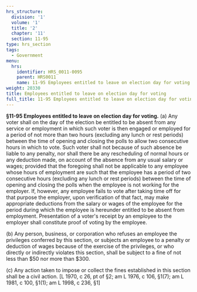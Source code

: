 ```yaml
---
hrs_structure:
  division: '1'
  volume: '1'
  title: '2'
  chapter: '11'
  section: 11-95
type: hrs_section
tags:
  - Government
menu:
  hrs:
    identifier: HRS_0011-0095
    parent: HRS0011
    name: 11-95 Employees entitled to leave on election day for voting
weight: 20330
title: Employees entitled to leave on election day for voting
full_title: 11-95 Employees entitled to leave on election day for voting
---
```

**§11-95 Employees entitled to leave on election day for voting.** (a) Any voter shall on the day of the election be entitled to be absent from any service or employment in which such voter is then engaged or employed for a period of not more than two hours (excluding any lunch or rest periods) between the time of opening and closing the polls to allow two consecutive hours in which to vote. Such voter shall not because of such absence be liable to any penalty, nor shall there be any rescheduling of normal hours or any deduction made, on account of the absence from any usual salary or wages; provided that the foregoing shall not be applicable to any employee whose hours of employment are such that the employee has a period of two consecutive hours (excluding any lunch or rest periods) between the time of opening and closing the polls when the employee is not working for the employer. If, however, any employee fails to vote after taking time off for that purpose the employer, upon verification of that fact, may make appropriate deductions from the salary or wages of the employee for the period during which the employee is hereunder entitled to be absent from employment. Presentation of a voter's receipt by an employee to the employer shall constitute proof of voting by the employee.

(b) Any person, business, or corporation who refuses an employee the privileges conferred by this section, or subjects an employee to a penalty or deduction of wages because of the exercise of the privileges, or who directly or indirectly violates this section, shall be subject to a fine of not less than $50 nor more than $300.

(c) Any action taken to impose or collect the fines established in this section shall be a civil action. [L 1970, c 26, pt of §2; am L 1976, c 106, §1(7); am L 1981, c 100, §1(1); am L 1998, c 236, §1]